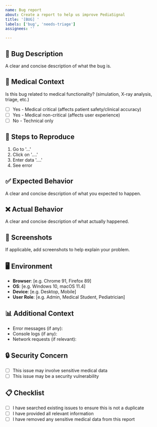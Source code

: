 ```yaml
---
name: Bug report
about: Create a report to help us improve PediaSignal
title: '[BUG] '
labels: ['bug', 'needs-triage']
assignees: ''

---
```


## 🐛 Bug Description
A clear and concise description of what the bug is.

## 🏥 Medical Context
Is this bug related to medical functionality? (simulation, X-ray analysis, triage, etc.)
- [ ] Yes - Medical critical (affects patient safety/clinical accuracy)
- [ ] Yes - Medical non-critical (affects user experience)
- [ ] No - Technical only

## 🔄 Steps to Reproduce
1. Go to '...'
2. Click on '....'
3. Enter data '....'
4. See error

## ✅ Expected Behavior
A clear and concise description of what you expected to happen.

## ❌ Actual Behavior
A clear and concise description of what actually happened.

## 📸 Screenshots
If applicable, add screenshots to help explain your problem.

## 🖥️ Environment
- **Browser**: [e.g. Chrome 91, Firefox 89]
- **OS**: [e.g. Windows 10, macOS 11.4]
- **Device**: [e.g. Desktop, Mobile]
- **User Role**: [e.g. Admin, Medical Student, Pediatrician]

## 📊 Additional Context
- Error messages (if any):
- Console logs (if any):
- Network requests (if relevant):

## 🔒 Security Concern
- [ ] This issue may involve sensitive medical data
- [ ] This issue may be a security vulnerability

## 📋 Checklist
- [ ] I have searched existing issues to ensure this is not a duplicate
- [ ] I have provided all relevant information
- [ ] I have removed any sensitive medical data from this report